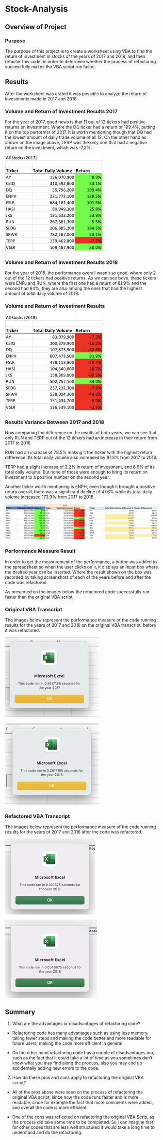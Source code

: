 # Stock-Analysis  

## Overview of Project

### Purpose 

The purpose of this project is to create a worksheet using VBA to find the return of investment in stocks of the years of 2017 and 2018, and then refactor this code, in order to determine whether the process of refactoring successfully makes the VBA script run faster.


## Results

After the worksheet was crated it was possible to analyze the return of investments made in 2017 and 2018. 


### Volume and Return of Investment Results 2017

For the year of 2017, good news is that 11 out of 12 tickers had positive returns on investment. Where the DQ ticker had a return of 199.4%, putting it on the top performer of 2017. It is worth mentioning though that DQ had the lowest amount of daily trade volume of all 12.
On the other hand as shown on the image above, TERP was the only one that had a negative return on the investment, which was -7,2%. 


![All_Stocks_2017](./Resources/All_Stocks_2017.png)


### Volume and Return of Investment Results 2018

For the year of 2018, the performance overall wasn't so good, where only 2 out of the 12 tickers had positive returns. As we can see bove, these tickers were ENPJ and RUN, where the first one had a return of 81.9% and the second had 84%, they are also among the ones that had the highest amount of total daily volume of 2018.


### Volume and Return of Investment Results 

![All_Stocks_2018](./Resources/All_Stocks_2018.png)


### Results Variance Between 2017 and 2018

Now comparing the difference on the results of both years, we can see that only RUN and TERP out of the 12 tickers had an increase in their return from 2017 to 2018. 

RUN had an increase of 78.5% making it the ticker with the highest return difference. Its total daily volume also increased by 87.8% from 2017 to 2018.

TERP had a slight increase of 2.2% in return of investment, and 8.6% of its total daily volume. But none of those were enough to bring its return on investment to a positive number on the second year.

Another ticker worth mentioning is ENPH, even though it brought a positive return overall, there was a significant decline of 47.6% while its total daily volume increased 173.9% from 2017 to 2018.

![image](./Resources/Overall_Results.png)

### Performance Measure Result 



 In order to get the measurement of the performance, a button was added to the spreadsheet so when the user clicks on it, it displays an input box where the desired year can be inserted. Where the result shown on the box was recorded by taking screenshots of each of the years before and after the code was refactored. 

As presented on the images below the refactored code successfully run faster than the original VBA script.



### Original VBA Transcript

The images below represent the performance measure of the code running results for the years of 2017 and 2018 on the original VBA transcript, before it was refactored. 

![VBA_Stock-Analysis_2017_Original](./Resources/VBA_Stock-Analysis_2017_Original.png)



![VBA_Stock-Analysis_2018_Original](./Resources/VBA_Stock-Analysis_2018_Original.png)


### Refactored VBA Transcript 

The images below represent the performance measure of the code running results for the years of 2017 and 2018 after the code was refactored.

![VBA_Challenge_2017](./Resources/VBA_Challenge_2017.png)



![VBA_Challenge_2018](./Resources/VBA_Challenge_2018.png)


## Summary 

1. What are the advantages or disadvantages of refactoring code?

- Refactoring code has many advantages such as using less memory, taking fewer steps and making the code better and more readable for future users, making the code more efficient in general.

- On the other hand refactoring code has a couple of disadvantages too, such as the fact that it could take a lot of time as you sometimes don't know what you may find along the process, also you may end up accidentally adding new errors to the code.


2. How do these pros and cons apply to refactoring the original VBA script?

- All of the pros above were seen on the process of refactoring the original VBA script, since now the code runs faster and is more readable, since for example the fact that more comments were added, and overall the code is more efficient.

- One of the cons was reflected on refactoring the original VBA Scrip, as the process did take some time to be completed. So I can imagine that for other codes that are less well structured it would take a long time to understand and do the refactoring.



